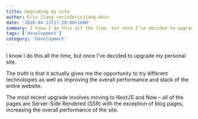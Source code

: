 ```yaml
---
title: Upgrading my site
author: Eric Jiang <eric@ericjiang.dev>
date: '2020-04-13T17:20:00+1000'
summary: I know I do this all the time, but once I’ve decided to upgrade my personal site.
tags: ['development']
category: 'Development'
---
```


I know I do this all the time, but once I’ve decided to upgrade my personal site.

The truth is that it actually gives me the opportunity to try different technologies as well as improving the overall performance and stack of the entire website.

The most recent upgrade involves moving to NextJS and Now – all of the pages are Server-Side Rendered (SSR) with the exception of blog pages, increasing the overall performance of the site.
